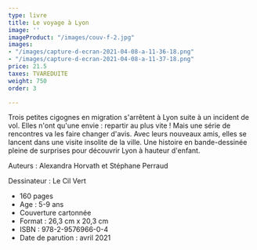 ```yaml
---
type: livre
title: Le voyage à Lyon
image: ''
imageProduct: "/images/couv-f-2.jpg"
images:
- "/images/capture-d-ecran-2021-04-08-a-11-36-18.png"
- "/images/capture-d-ecran-2021-04-08-a-11-37-18.png"
price: 21.5
taxes: TVAREDUITE
weight: 750
order: 3

---
```

Trois petites cigognes en migration s'arrêtent à Lyon suite à un incident de vol. Elles n'ont qu'une envie : repartir au plus vite ! Mais une série de rencontres va les faire changer d'avis. Avec leurs nouveaux amis, elles se lancent dans une visite insolite de la ville. Une histoire en bande-dessinée pleine de surprises pour découvrir Lyon à hauteur d'enfant.

Auteurs : Alexandra Horvath et Stéphane Perraud

Dessinateur : Le Cil Vert

* 160 pages
* Age : 5-9 ans
* Couverture cartonnée
* Format : 26,3 cm x 20,3 cm
* ISBN : 978-2-9576966-0-4
* Date de parution : avril 2021